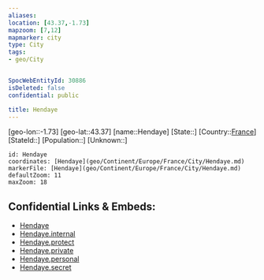 ```yaml
---
aliases: 
location: [43.37,-1.73]
mapzoom: [7,12] 
mapmarker: city 
type: City
tags:
- geo/City


SpocWebEntityId: 30886
isDeleted: false
confidential: public

title: Hendaye
---
```

[geo-lon::-1.73]
[geo-lat::43.37]
[name::Hendaye]
[State::]
[Country::[France](geo/Continent/Europe/France.md)]
[StateId::]
[Population::]
[Unknown::]


```leaflet
id: Hendaye
coordinates: [Hendaye](geo/Continent/Europe/France/City/Hendaye.md)
markerFile: [Hendaye](geo/Continent/Europe/France/City/Hendaye.md)
defaultZoom: 11 
maxZoom: 18
```


## Confidential Links & Embeds: 
- [Hendaye](../../../../../../_public/geo/Continent/Europe/France/City/Hendaye.md) 
- [Hendaye.internal](../../../../../../_internal/geo/Continent/Europe/France/City/Hendaye.internal.md) 
- [Hendaye.protect](../../../../../../_protect/geo/Continent/Europe/France/City/Hendaye.protect.md) 
- [Hendaye.private](../../../../../../_private/geo/Continent/Europe/France/City/Hendaye.private.md) 
- [Hendaye.personal](../../../../../../_personal/geo/Continent/Europe/France/City/Hendaye.personal.md) 
- [Hendaye.secret](../../../../../../_secret/geo/Continent/Europe/France/City/Hendaye.secret.md) 
